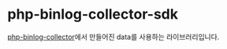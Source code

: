 php-binlog-collector-sdk
=========
[php-binlog-collector](https://github.com/ridi/php-binlog-collector)에서 만들어진 data를 사용하는 라이브러리입니다.
